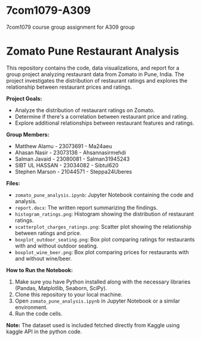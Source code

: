 # 7com1079-A309
7com1079 course group assignment for A309 group

# Zomato Pune Restaurant Analysis

This repository contains the code, data visualizations, and report for a group project analyzing restaurant data from Zomato in Pune, India.  The project investigates the distribution of restaurant ratings and explores the relationship between restaurant prices and ratings.

**Project Goals:**

* Analyze the distribution of restaurant ratings on Zomato.
* Determine if there's a correlation between restaurant price and rating.
* Explore additional relationships between restaurant features and ratings.

**Group Members:**

* Matthew Alamu - 23073691 - Ma24aeu
* Ahasan Nasir - 23073136 - Ahsannasirmehdi
* Salman Javaid - 23080081 - Salman31945243
* SIBT UL HASSAN - 23034082 - Sibtul620
* Stephen Marson - 21044571 - Steppa24Uberes

**Files:**

* `zomato_pune_analysis.ipynb`: Jupyter Notebook containing the code and analysis.
* `report.docx`:  The written report summarizing the findings.
* `histogram_ratings.png`: Histogram showing the distribution of restaurant ratings.
* `scatterplot_charges_ratings.png`: Scatter plot showing the relationship between ratings and price.
* `boxplot_outdoor_seating.png`: Box plot comparing ratings for restaurants with and without outdoor seating.
* `boxplot_wine_beer.png`: Box plot comparing prices for restaurants with and without wine/beer.


**How to Run the Notebook:**

1. Make sure you have Python installed along with the necessary libraries (Pandas, Matplotlib, Seaborn, SciPy).
2. Clone this repository to your local machine.
3. Open `zomato_pune_analysis.ipynb` in Jupyter Notebook or a similar environment.
4. Run the code cells.


**Note:**  The dataset used is included fetched directly from Kaggle using kaggle API in the python code. 
